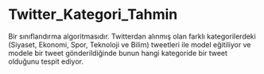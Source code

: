 # Twitter_Kategori_Tahmin
Bir sınıflandırma algoritmasıdır. Twitterdan alınmış olan farklı kategorilerdeki (Siyaset, Ekonomi, Spor, Teknoloji ve Bilim) tweetleri ile model eğitiliyor ve modele bir tweet gönderildiğinde bunun hangi kategoride bir tweet olduğunu tespit ediyor.
